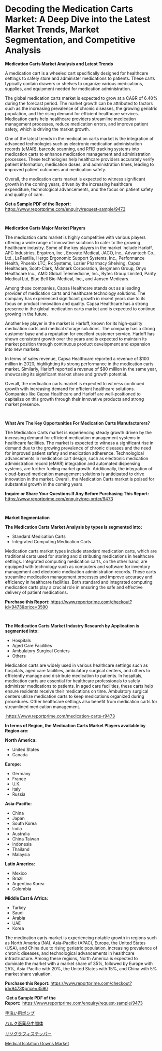 <p><h1>Decoding the Medication Carts Market: A Deep Dive into the Latest Market Trends, Market Segmentation, and Competitive Analysis</h1></p><p><strong>Medication Carts Market Analysis and Latest Trends</strong></p>
<p><p>A medication cart is a wheeled cart specifically designed for healthcare settings to safely store and administer medications to patients. These carts typically contain drawers or shelves to organize various medications, supplies, and equipment needed for medication administration.</p><p>The global medication carts market is expected to grow at a CAGR of 6.40% during the forecast period. The market growth can be attributed to factors such as the increasing prevalence of chronic diseases, the growing geriatric population, and the rising demand for efficient healthcare services. Medication carts help healthcare providers streamline medication management processes, reduce medication errors, and improve patient safety, which is driving the market growth.</p><p>One of the latest trends in the medication carts market is the integration of advanced technologies such as electronic medication administration records (eMAR), barcode scanning, and RFID tracking systems into medication carts to enhance medication management and administration processes. These technologies help healthcare providers accurately verify patient information, medication doses, and administration times, leading to improved patient outcomes and medication safety.</p><p>Overall, the medication carts market is expected to witness significant growth in the coming years, driven by the increasing healthcare expenditure, technological advancements, and the focus on patient safety and quality of care.</p></p>
<p><strong>Get a Sample PDF of the Report:&nbsp;</strong> <a href="https://www.reportprime.com/enquiry/request-sample/9473">https://www.reportprime.com/enquiry/request-sample/9473</a></p>
<p>&nbsp;</p>
<p><strong>Medication Carts Major Market Players</strong></p>
<p><p>The medication carts market is highly competitive with various players offering a wide range of innovative solutions to cater to the growing healthcare industry. Some of the key players in the market include Harloff, AFC Industries, Ergotron, Inc., Enovate Medical, JACO, Inc., Advantech Co., Ltd., LaPastilla, Hergo Ergonomic Support Systems, Inc., Performance Health, Phoenix LTC, Rx Systems, Lozier Pharmacy Shelving, Capsa Healthcare, Scott-Clark, Midmark Corporation, Bergmann Group, Onyx Healthcare Inc., AMD Global Telemedicine, Inc., Bytec Group Limited, Parity Medical Ltd, Blue Bell Bio-Medical, Inc., and Jansen Medicars.</p><p>Among these companies, Capsa Healthcare stands out as a leading provider of medication carts and healthcare technology solutions. The company has experienced significant growth in recent years due to its focus on product innovation and quality. Capsa Healthcare has a strong presence in the global medication carts market and is expected to continue growing in the future.</p><p>Another key player in the market is Harloff, known for its high-quality medication carts and medical storage solutions. The company has a strong customer base and a reputation for excellent customer service. Harloff has shown consistent growth over the years and is expected to maintain its market position through continuous product development and expansion into new markets.</p><p>In terms of sales revenue, Capsa Healthcare reported a revenue of $100 million in 2020, highlighting its strong performance in the medication carts market. Similarly, Harloff reported a revenue of $80 million in the same year, showcasing its significant market share and growth potential.</p><p>Overall, the medication carts market is expected to witness continued growth with increasing demand for efficient healthcare solutions. Companies like Capsa Healthcare and Harloff are well-positioned to capitalize on this growth through their innovative products and strong market presence.</p></p>
<p>&nbsp;</p>
<p><strong>What Are The Key Opportunities For Medication Carts Manufacturers?</strong></p>
<p><p>The Medication Carts market is experiencing steady growth driven by the increasing demand for efficient medication management systems in healthcare facilities. The market is expected to witness a significant rise in demand due to the growing prevalence of chronic diseases and the need for improved patient safety and medication adherence. Technological advancements in medication cart design, such as electronic medication administration record (eMAR) integration and automated dispensing systems, are further fueling market growth. Additionally, the integration of cloud-based medication management solutions is anticipated to drive innovation in the market. Overall, the Medication Carts market is poised for substantial growth in the coming years.</p></p>
<p><strong>Inquire or Share Your Questions If Any Before Purchasing This Report:</strong> <a href="https://www.reportprime.com/enquiry/pre-order/9473">https://www.reportprime.com/enquiry/pre-order/9473</a></p>
<p>&nbsp;</p>
<p><strong>Market Segmentation</strong></p>
<p><strong>The Medication Carts Market Analysis by types is segmented into:</strong></p>
<p><ul><li>Standard Medication Carts</li><li>Integrated Computing Medication Carts</li></ul></p>
<p><p>Medication carts market types include standard medication carts, which are traditional carts used for storing and distributing medications in healthcare settings. Integrated computing medication carts, on the other hand, are equipped with technology such as computers and software for inventory management and electronic medication administration records. These carts streamline medication management processes and improve accuracy and efficiency in healthcare facilities. Both standard and integrated computing medication carts play a crucial role in ensuring the safe and effective delivery of patient medications.</p></p>
<p><strong>Purchase this Report:&nbsp;</strong><a href="https://www.reportprime.com/checkout?id=9473&price=3590">https://www.reportprime.com/checkout?id=9473&price=3590</a></p>
<p>&nbsp;</p>
<p><strong>The Medication Carts Market Industry Research by Application is segmented into:</strong></p>
<p><ul><li>Hospitals</li><li>Aged Care Facilities</li><li>Ambulatory Surgical Centers</li><li>Others</li></ul></p>
<p><p>Medication carts are widely used in various healthcare settings such as hospitals, aged care facilities, ambulatory surgical centers, and others to efficiently manage and distribute medication to patients. In hospitals, medication carts are essential for healthcare professionals to safely administer medications to patients. In aged care facilities, these carts help ensure residents receive their medications on time. Ambulatory surgical centers utilize medication carts to keep medications organized during procedures. Other healthcare settings also benefit from medication carts for streamlined medication management.</p></p>
<p><a href="https://www.reportprime.com/medication-carts-r9473">&nbsp;https://www.reportprime.com/medication-carts-r9473</a></p>
<p><strong>In terms of Region, the Medication Carts Market Players available by Region are:</strong></p>
<p>
    <p> <strong> North America: </strong>
        <ul>
            <li>United States</li>
            <li>Canada</li>
        </ul>
        </p> 
    <p> <strong> Europe: </strong>
        <ul>
            <li>Germany</li>
            <li>France</li>
            <li>U.K.</li>
            <li>Italy</li>
            <li>Russia</li>
        </ul>
        </p> 
    <p> <strong> Asia-Pacific: </strong>
        <ul>
            <li>China</li>
            <li>Japan</li>
            <li>South Korea</li>
            <li>India</li>
            <li>Australia</li>
            <li>China Taiwan</li>
            <li>Indonesia</li>
            <li>Thailand</li>
            <li>Malaysia</li>
        </ul>
        </p> 
    <p> <strong> Latin America: </strong>
        <ul>
            <li>Mexico</li>
            <li>Brazil</li>
            <li>Argentina Korea</li>
            <li>Colombia</li>
        </ul>
        </p> 
    <p> <strong> Middle East & Africa: </strong>
        <ul>
            <li>Turkey</li>
            <li>Saudi</li>
            <li>Arabia</li>
            <li>UAE</li>
            <li>Korea</li>
        </ul>
    </p>
    </p>
<p><p>The medication carts market is experiencing notable growth in regions such as North America (NA), Asia-Pacific (APAC), Europe, the United States (USA), and China due to rising geriatric population, increasing prevalence of chronic diseases, and technological advancements in healthcare infrastructure. Among these regions, North America is expected to dominate the market with a market share of 35%, followed by Europe with 25%, Asia-Pacific with 20%, the United States with 15%, and China with 5% market share valuation.</p></p>
<p><strong>Purchase this Report: </strong><a href="https://www.reportprime.com/checkout?id=9473&price=3590">https://www.reportprime.com/checkout?id=9473&price=3590</a></p>
<p>&nbsp;<strong>Get a Sample PDF of the Report:&nbsp;&nbsp;</strong><a href="https://www.reportprime.com/enquiry/request-sample/9473">https://www.reportprime.com/enquiry/request-sample/9473</a></p>
<p><strong></strong></p>
<p><p><a href="https://medium.com/@alfaro.etbn_52903/%E3%83%8F%E3%83%B3%E3%83%89%E3%82%A6%E3%82%A9%E3%83%83%E3%82%B7%E3%83%A5%E3%83%9D%E3%83%B3%E3%83%97%E5%B8%82%E5%A0%B4-2031%E5%B9%B4%E3%81%BE%E3%81%A7%E3%81%AE%E3%83%88%E3%83%AC%E3%83%B3%E3%83%89-%E4%BA%88%E6%B8%AC-%E7%AB%B6%E4%BA%89%E5%88%86%E6%9E%90-fe243784eff9">手洗い用ポンプ</a></p><p><a href="https://medium.com/@lawrencewatkins654/%E8%96%AC%E5%89%A4%E4%B8%AD%E9%96%93%E4%BD%93%E5%B8%82%E5%A0%B4-2031%E5%B9%B4%E3%81%BE%E3%81%A7%E3%81%AE%E6%88%90%E5%8A%9F%E3%81%AE%E3%81%9F%E3%82%81%E3%81%AE%E3%83%93%E3%82%B8%E3%83%8D%E3%82%B9%E6%88%A6%E7%95%A5%E3%81%AE%E9%8D%B5-e2709324f9ea">バルク医薬品中間体</a></p><p><a href="https://github.com/vhemk0794148/Market-Research-Report-List-1/blob/main/959109335537.md">リソグラフィステッパー</a></p><p><a href="https://github.com/nicholepatriciadoylenwnrjr0/Market-Research-Report-List-2/blob/main/medical-isolation-gowns-market.md">Medical Isolation Gowns Market</a></p></p>